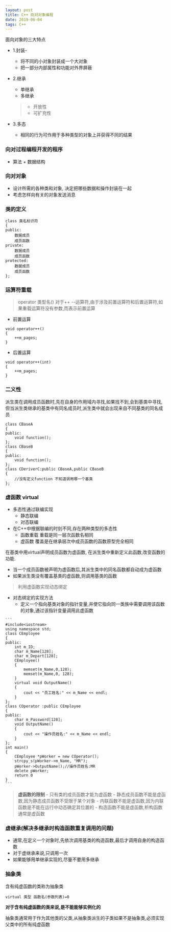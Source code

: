 ```yaml
---
layout: post
title: C++ 向对对象编程 
date: 2019-06-04
tags: C++  
---
```


面向对象的三大特点

- 1.封装-
    - 将不同的小对象封装成一个大对象
    - 把一部分内部属性和功能对外界屏蔽

- 2.继承
    - 单继承
    - 多继承
    
    >- 开放性
    >- 可扩充性 
- 3.多态
    - 相同的行为可作用于多种类型的对象上并获得不同的结果


### **向对过程编程开发的程序**
- 算法 + 数据结构

### **向对对象**
- 设计所需的各种类和对象, 决定把哪些数据和操作封装在一起
- 考虑怎样向有关的对象发送消息 


### 类的定义
```
class 类名标识符
{
public:
    数据成员
    成员函数
private:
    数据成员
    成员函数
protected:
    数据成员
    成员函数
};
```

### 运算符重载
>operator 类型名()
对于++ --运算符,由于涉及前置运算符和后置运算符,如果重载运算符没有参数,而表示前置运算
- 前置运算
```
void operator++()
{
    ++m_pages;
}
```
- 后置运算
```
void operator++(int)
{
    ++m_pages;
}
```

### 二义性
派生类在调用成员函数时,先在自身的作用域内寻找,如果找不到,会到基类中寻找,但当派生类继承的基类中有同名成员时,派生类中就会出现来自不同基类的同名成员
```
class CBaseA
{
public:
    void function();
};
class CBaseB
{
public:
    void function();
};
class CDeriverC:public CBaseA,public CBaseB
{
    //没有定义function 不知道调用哪一个基类
};
```


### 虚函数 **virtual**
- 多态性通过联编实现
    - 静态联编
    - 对态联编
- 在C++中根据联编的时刻不同,存在两种类型的多态性
    - 函数重载 重载是同一层次函数名相同
    - 虚函数 覆盖是在继承层次中成员函数的函数原型完全相同

在基类中用virtual声明成员函数为虚函数, 在派生类中重新定义此函数,改变函数的功能.
- 当一个成员函数被声明为虚函数后,其派生类中的同名函数都自动成为虚函数
- 如果派生类没有覆盖基类的虚函数,则调用基类的函数


>利用虚函数实现动态绑定
- 对态绑定的实现方法
    - 定义一个指向基类对象的指针变量,并使它指向同一类族中需要调用该函数的对象,通过该指针变量调用此虚函数        
>
    ```
    #include<iostream>
    using namespace std;
    class CEmployee
    {
    public:
        int m_ID;
        char m_Name[128];
        char m_Depart[128];
        CEmployee()
        {
            memset(m_Name,0,128);
            memset(m_Name,0, 128);
        }
        virtual void OutputName()
        {
            cout << "员工姓名:" << m_Name << endl;
        }
    }; 
    class COperator :public CEmployee
    {
    public:
        char m_Password[128];
        void OutputName()
        {
            cout << "操作员姓名:" << m_Name << endl;
        }
    };
    int main()
    {
        CEmployee *pWorker = new COperator();
	    strcpy_s(pWorker->m_Name, "MR");
	    pWorker->OutputName();//操作员姓名:MR
	    delete pWorker;
        return 0
    }
    ```
>**虚函数的限制**
    - 只有类的成员函数才能为虚函数
    - 静态成员函数不能是虚函数,因为静态成员函数不受限于某个对象
    - 内联函数不能是虚函数,因为内联函数是不能在运行中动态确定其位置的
    - 构造函数不能是虚函数,析构函数通常是虚函数

### 虚继承(解决多继承时构造函数重复调用的问题) 
- 通常,在定义一个对象时,先依次调用基类的构造函数,最后才调用自身的构造函数
- 对于虚继承来说,只调用一次
- 如果能够用单继承实现的,尽量不要用多继承

### 抽象类
含有纯虚函数的类称为抽象类

`virtual 类型 函数名(参数列表)=0`

**对于含有纯虚函数的类来说,是不能能够实例化的**

抽象类通常用于作为其他类的父类,从抽象类派生的子类如果不是抽象类,必须实现父类中的所有纯虚函数